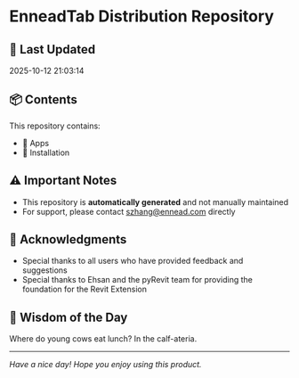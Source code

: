 # EnneadTab Distribution Repository

## 📅 Last Updated
2025-10-12 21:03:14



## 📦 Contents
This repository contains:
- 📂 Apps
- 📂 Installation

## ⚠️ Important Notes
- This repository is **automatically generated** and not manually maintained
- For support, please contact szhang@ennead.com directly

## 🙏 Acknowledgments
- Special thanks to all users who have provided feedback and suggestions
- Special thanks to Ehsan and the pyRevit team for providing the foundation for the Revit Extension

## 💭 Wisdom of the Day
Where do young cows eat lunch? In the calf-ateria.

---
*Have a nice day! Hope you enjoy using this product.*
